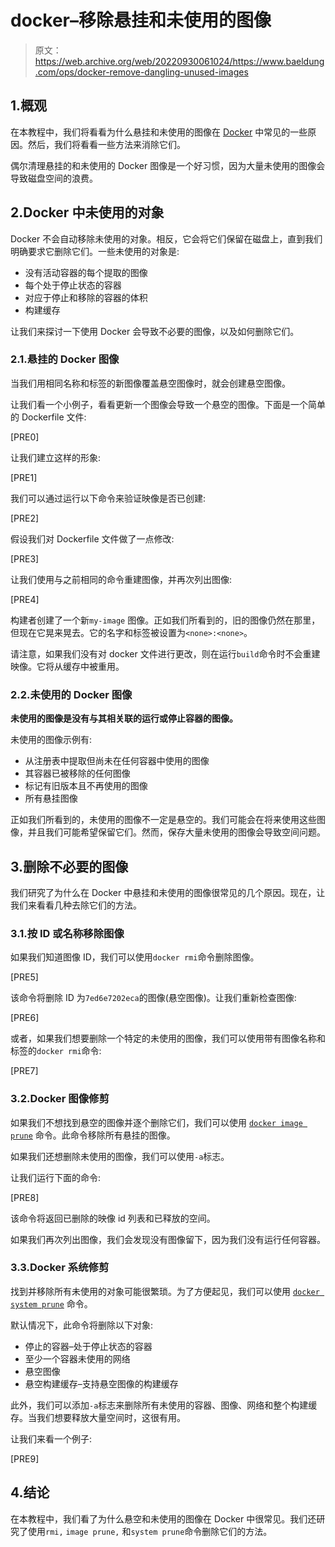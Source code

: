 # docker–移除悬挂和未使用的图像

> 原文：<https://web.archive.org/web/20220930061024/https://www.baeldung.com/ops/docker-remove-dangling-unused-images>

## 1.概观

在本教程中，我们将看看为什么悬挂和未使用的图像在 [Docker](/web/20220919062318/https://www.baeldung.com/ops/docker-guide) 中常见的一些原因。然后，我们将看看一些方法来消除它们。

偶尔清理悬挂的和未使用的 Docker 图像是一个好习惯，因为大量未使用的图像会导致磁盘空间的浪费。

## 2.Docker 中未使用的对象

Docker 不会自动移除未使用的对象。相反，它会将它们保留在磁盘上，直到我们明确要求它删除它们。一些未使用的对象是:

*   没有活动容器的每个提取的图像
*   每个处于停止状态的容器
*   对应于停止和移除的容器的体积
*   构建缓存

让我们来探讨一下使用 Docker 会导致不必要的图像，以及如何删除它们。

### 2.1.悬挂的 Docker 图像

当我们用相同名称和标签的新图像覆盖悬空图像时，就会创建悬空图像。

让我们看一个小例子，看看更新一个图像会导致一个悬空的图像。下面是一个简单的 Dockerfile 文件:

[PRE0]

让我们建立这样的形象:

[PRE1]

我们可以通过运行以下命令来验证映像是否已创建:

[PRE2]

假设我们对 Dockerfile 文件做了一点修改:

[PRE3]

让我们使用与之前相同的命令重建图像，并再次列出图像:

[PRE4]

构建者创建了一个新`my-image` 图像。正如我们所看到的，旧的图像仍然在那里，但现在它晃来晃去。它的名字和标签被设置为`<none>:<none>`。

请注意，如果我们没有对 docker 文件进行更改，则在运行`build`命令时不会重建映像。它将从缓存中被重用。

### 2.2.未使用的 Docker 图像

**未使用的图像是没有与其相关联的运行或停止容器的图像。**

未使用的图像示例有:

*   从注册表中提取但尚未在任何容器中使用的图像
*   其容器已被移除的任何图像
*   标记有旧版本且不再使用的图像
*   所有悬挂图像

正如我们所看到的，未使用的图像不一定是悬空的。我们可能会在将来使用这些图像，并且我们可能希望保留它们。然而，保存大量未使用的图像会导致空间问题。

## 3.删除不必要的图像

我们研究了为什么在 Docker 中悬挂和未使用的图像很常见的几个原因。现在，让我们来看看几种去除它们的方法。

### 3.1.按 ID 或名称移除图像

如果我们知道图像 ID，我们可以使用`docker rmi`命令删除图像。

[PRE5]

该命令将删除 ID 为`7ed6e7202eca`的图像(悬空图像)。让我们重新检查图像:

[PRE6]

或者，如果我们想要删除一个特定的未使用的图像，我们可以使用带有图像名称和标签的`docker rmi`命令:

[PRE7]

### 3.2.Docker 图像修剪

如果我们不想找到悬空的图像并逐个删除它们，我们可以使用 [`docker image prune`](https://web.archive.org/web/20220919062318/https://docs.docker.com/engine/reference/commandline/image_prune/) 命令。此命令移除所有悬挂的图像。

如果我们还想删除未使用的图像，我们可以使用`-a`标志。

让我们运行下面的命令:

[PRE8]

该命令将返回已删除的映像 id 列表和已释放的空间。

如果我们再次列出图像，我们会发现没有图像留下，因为我们没有运行任何容器。

### 3.3.Docker 系统修剪

找到并移除所有未使用的对象可能很繁琐。为了方便起见，我们可以使用 [`docker system prune`](https://web.archive.org/web/20220919062318/https://docs.docker.com/engine/reference/commandline/system_prune/) 命令。

默认情况下，此命令将删除以下对象:

*   停止的容器–处于停止状态的容器
*   至少一个容器未使用的网络
*   悬空图像
*   悬空构建缓存–支持悬空图像的构建缓存

此外，我们可以添加`-a`标志来删除所有未使用的容器、图像、网络和整个构建缓存。当我们想要释放大量空间时，这很有用。

让我们来看一个例子:

[PRE9]

## 4.结论

在本教程中，我们看了为什么悬空和未使用的图像在 Docker 中很常见。我们还研究了使用`rmi,` `image prune,` 和`system prune`命令删除它们的方法。